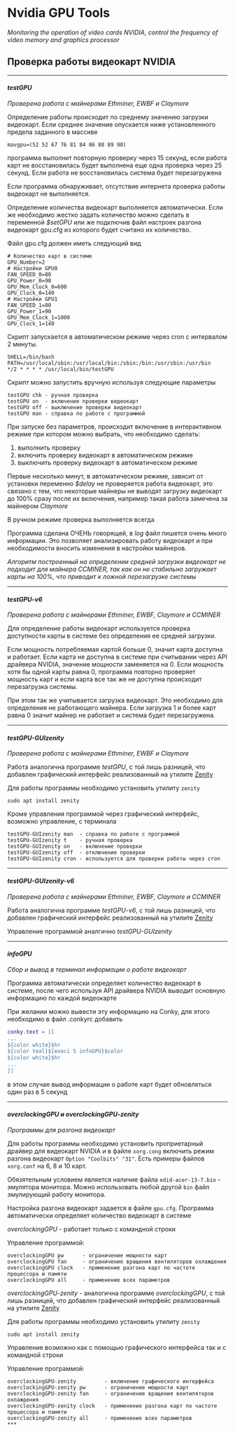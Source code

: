 # Nvidia GPU Tools

*Monitoring the operation of video cards NVIDIA, control the frequency of video memory and graphics processor*

## Проверка работы видеокарт NVIDIA
***
#### *testGPU*

*Проверена работа с майнерами Ethminer, EWBF и Claymore*

Определение работы происходит по среднему значению загрузки видеокарт. Если среднее значение опускается ниже установленного предела заданного в массиве 
```shell
mavgpu=(52 52 67 76 81 84 86 88 89 90)
```
программа выполнит повторную проверку через 15 секунд, если работа карт не восстановилась будет выполнена еще одна проверка через 25 секунд. Если работа не восстановилась система будет перезагружена

Если программа обнаруживает, отсутствие интернета проверка работы видеокарт не выполняется.

Определение количества видеокарт выполняется автоматически. Если же необходимо жестко задать количество можно сделать в переменной *$setGPU* или же подключив файл настроек разгона видеокарт gpu.cfg из которого будет считано их количество.

Файл gpu.cfg должен иметь следующий вид
```shell
# Количество карт в системе
GPU_Number=2
# Настройки GPU0 
FAN_SPEED_0=80
GPU_Power_0=90
GPU_Mem_Clock_0=600
GPU_Clock_0=140
# Настройки GPU1
FAN_SPEED_1=80
GPU_Power_1=90
GPU_Mem_Clock_1=1000
GPU_Clock_1=140
``` 

Скрипт запускается в автоматическом режиме через cron с интервалом 2 минуты.
```shell
SHELL=/bin/bash
PATH=/usr/local/sbin:/usr/local/bin:/sbin:/bin:/usr/sbin:/usr/bin
*/2 * * * * /usr/local/bin/testGPU
```
Скрипт можно запустить вручную используя следующие параметры
```shell
testGPU chk - ручная проверка
testGPU on  - включение проверки видеокарт
testGPU off - выключение проверки видеокарт
testGPU man - справка по работе с программой
```

При запуске без параметров, происходит включение в интерактивном режиме при котором можно выбрать, что необходимо сделать:
1. выполнить проверку
2. включить проверку видеокарт в автоматическом режиме
3. выключить проверку видеокарт в автоматическом режиме

Первые несколько минут, в автоматическом режиме, зависит от установки переменно *$delay* не проверяется работа видеокарт, это связано с тем, что некоторые майнеры не выводят загрузку видеокарт до 100% сразу после их включения, например такая работа замечена за майнером *Claymore* 

В ручном режиме проверка выполняется всегда

Программа сделана ОЧЕНЬ говорящей, в *log* файл пишется очень много информации. Это позволяет анализировать работу видеокарт и при необходимости вносить изменения в настройки майнеров.

*Алгоритм построенный на определении средней загрузки видеокарт не подходит для майнера CCMINER, так как он не стабильно загружает карты на 100%, что приводит к ложной перезагрузке системы*
***
#### *testGPU-v6*

*Проверена работа с майнерами Ethminer, EWBF, Claymore и CCMINER*

Для определение работы видеокарт используется проверка доступности карты в системе без определения ее средней загрузки.

Если мощность потребляемая картой больше 0, значит карта доступна и работает. Если карта не доступна в системе при считывании через API драйвера NVIDIA, значение мощности заменяется на 0. Если мощность хотя бы одной карты равна 0, программа повторно проверяет мощность карт и если карта все так же не доступна происходит перезагрузка системы.

При этом так же учитывается загрузка видеокарт. Это необходимо для определения не работающего майнера. Если загрузка 1 и более карт равна 0 значит майнер не работает и система будет перезагружена.
***
#### *testGPU-GUIzenity*

*Проверена работа с майнерами Ethminer, EWBF и Claymore*

Работа аналогична программе *testGPU*, с той лишь разницей, что добавлен графический интерфейс реализованный на утилите [Zenity](https://wiki.gnome.org/Projects/Zenity)

Для работы программы необходимо установить утилиту `zenity`
```shell
sudo apt install zenity
```
Кроме управления программой через графический интерфейс, возможно управление, с терминала
```shell
testGPU-GUIzenity man  - справка по работе с программой
testGPU-GUIzenity t    - ручная проверка
testGPU-GUIzenity on   - включение проверки
testGPU-GUIzenity off  - отключение проверки
testGPU-GUIzenity cron - используется для проверки работы через cron
```
***
#### *testGPU-GUIzenity-v6*
*Проверена работа с майнерами Ethminer, EWBF, Claymore и CCMINER*

Работа аналогична программе *testGPU-v6*, с той лишь разницей, что добавлен графический интерфейс реализованный на утилите [Zenity](https://wiki.gnome.org/Projects/Zenity)

Управление программой аналгично *testGPU-GUIzenity*
***
#### *infoGPU*
*Сбор и вывод в терминал информации о работе видеокарт*

Программа автоматически определяет количество видеокарт в системе, после чего используя API драйвера NVIDIA выводит основную информацию по каждой видеокарте

При желании можно вывести эту информацию на Conky, для этого необходимо в файл .conkyrc добавить
```lua
conky.text = [[
...
${color white}$hr
${color teal}${execi 5 infoGPU}$color
${color white}$hr
...
]]
```
в этом случае вывод информации о работе карт будет обновляться один раз в 5 секунд
***
#### *overclockingGPU и overclockingGPU-zenity*
*Программы для разгона видеокарт*

Для работы программы необходимо установить проприетарный драйвер для видеокарт NVIDIA и в файле `xorg.cong` включить режим разгона видеокарт ``Option "Coolbits" "31"``. Есть примеры файлов `xorg.conf` на 6, 8 и 10 карт.

Обязятельным условием является наличие файла `edid-acer-13-7.bin` - эмулятора монитора. Можно использовать любой другой `bin` файл эмулирующий работу монитора.

Настройка разгона видеокарт задается в файле `gpu.cfg`. Программа автоматически определяет количество видеокарт в системе

*overclockingGPU* - работает только с командной строки

Управление программой:
```shell
overclockingGPU pw      - ограничение мощности карт
overclockingGPU fan     - ограничение вращения вентиляторов охлаждения
overclockingGPU clock   - применение разгона карт по частоте процессора и памяти
overclockingGPU all     - применение всех параметров
```
*overclockingGPU-zenity* - аналогична программе *overclockingGPU*, с той лишь разницей, что добавлен графический интерфейс реализованный на утилите [Zenity](https://wiki.gnome.org/Projects/Zenity)

Для работы программы необходимо установить утилиту `zenity`
```shell
sudo apt install zenity
```

Управление возможно как с помощью графического интерфейса так и с командной строки

Управление программой:
```shell
overclockingGPU-zenity         - включение графического интерфейса
overclockingGPU-zenity pw      - ограничение мощности карт
overclockingGPU-zenity fan     - ограничение вращения вентиляторов охлаждения
overclockingGPU-zenity clock   - применение разгона карт по частоте процессора и памяти
overclockingGPU-zenity all     - применение всех параметров
***


